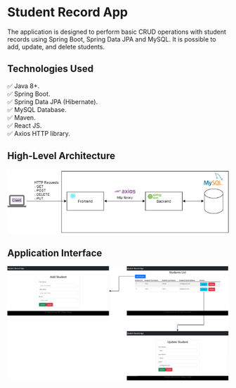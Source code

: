 # Student Record App

The application is designed to perform basic CRUD operations with student records using Spring Boot, Spring Data JPA and MySQL. It is possible to add, update, and delete students.    

## Technologies Used
   :white_check_mark: Java 8+.  
   :white_check_mark: Spring Boot.  
   :white_check_mark: Spring Data JPA (Hibernate).  
   :white_check_mark: MySQL Database.  
   :white_check_mark: Maven.  
   :white_check_mark: React JS.  
   :white_check_mark: Axios HTTP library.  
   
   
## High-Level Architecture

<p align="center">
   <img src ="readmeSource/Architecture.PNG" width="600">
</p>

## Application Interface

<p align="center">
   <img src ="readMeSource/WebPage.PNG" width="1132">
</p>










